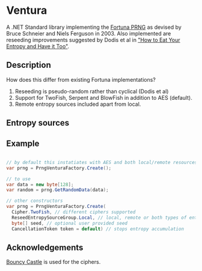 # Ventura
A .NET Standard library implementing the [Fortuna PRNG](https://en.wikipedia.org/wiki/Fortuna_(PRNG)) as devised by Bruce Schneier and Niels Ferguson in 2003. Also implemented are reseeding improvements suggested by Dodis et al in ["How to Eat Your Entropy and Have it Too"](https://eprint.iacr.org/2014/167).

## Description
How does this differ from existing Fortuna implementations?
  1. Reseeding is pseudo-random rather than cyclical (Dodis et al)
  2. Support for TwoFish, Serpent and BlowFish in addition to AES (default).
  3. Remote entropy sources included apart from local. 

## Entropy sources

## Example
```C#

// by default this instatiates with AES and both local/remote resources.
var prng = PrngVenturaFactory.Create();

// to use
var data = new byte[128];
var random = prng.GetRandomData(data);

// other constructors
var prng = PrngVenturaFactory.Create(
  Cipher.TwoFish, // different ciphers supported
  ReseedEntropySourceGroup.Local, // local, remote or both types of entropy sources
  byte[] seed, // optional user provided seed
  CancellationToken token = default) // stops entropy accumulation
```

## Acknowledgements
[Bouncy Castle](https://www.bouncycastle.org/) is used for the ciphers.
